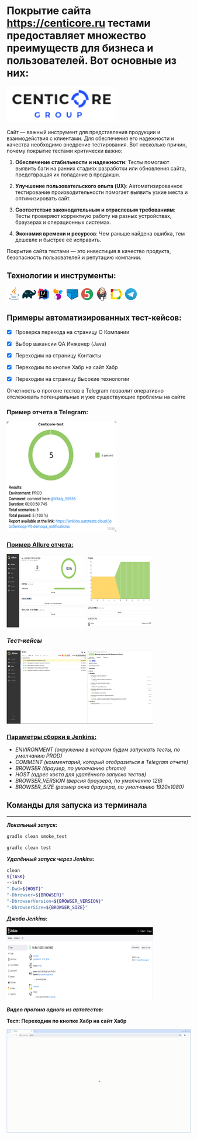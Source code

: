 # Покрытие сайта https://centicore.ru тестами предоставляет множество преимуществ для бизнеса и пользователей. Вот основные из них:

<img src="/images/logo.PNG" width="300" height="100"> 

Сайт — важный инструмент для представления продукции и взаимодействия с клиентами. Для обеспечения его надежности и качества необходимо внедрение тестирования.
Вот несколько причин, почему покрытие тестами критически важно:

1. **Обеспечение стабильности и надежности**: Тесты помогают выявить баги на ранних стадиях разработки или обновления сайта, предотвращая их попадание в продакшн.

2. **Улучшение пользовательского опыта (UX)**: Автоматизированное тестирование производительности помогает выявить узкие места и оптимизировать сайт.

3. **Соответствие законодательным и отраслевым требованиям**: Тесты проверяют корректную работу на разных устройствах, браузерах и операционных системах.

4. **Экономия времени и ресурсов**: Чем раньше найдена ошибка, тем дешевле и быстрее её исправить.



Покрытие сайта тестами — это инвестиция в качество продукта, безопасность пользователей и репутацию компании.

## <a name="Технологии и инструменты">**Технологии и инструменты:**</a>


[![Java.png](icons/Java.png)](https://www.java.com)[![Gradle](/icons/Gradle.png)](https://gradle.org)[![IntelliJ IDEA](/icons/Intelij_IDEA.png)](https://www.jetbrains.com/idea)[![Selenide](/icons/Selenide.png)](https://selenide.org)[![Selenoid](/icons/Selenoid.png)](https://aerokube.com/selenoid)[![JUnit 5](/icons/JUnit5.png)](https://junit.org/junit5)[![Jenkins (1).png](icons/Jenkins%20%281%29.png)](https://www.jenkins.io)[![Allure Report](/icons/Allure_Report.png)](https://docs.qameta.io/allure)[![Telegram](/icons/Telegram.png)](https://telegram.org)

## <a name="Примеры автоматизированных тест-кейсов">**Примеры автоматизированных тест-кейсов:**</a>

- [x] Проверка перехода на страницу О Компании
- [x] Выбор вакансии QA Инженер (Java)
- [x] Переходим на страницу Контакты
- [x] Переходим по кнопке Хабр на сайт Хабр
- [x] Переходим на страницу Высокие технологии


Отчетность о прогоне тестов в Telegram позволит оперативно отслеживать потенциальные и уже существующие проблемы на сайте

### **Пример отчета в Telegram:**

<img src="/images/allure%20report%20telegram.PNG" width="300" height="300"> 

### [**Пример Allure отчета:**](https://jenkins.autotests.cloud/job/Centicore-test/15/allure)

<img src="/images/allure%20report%20Jenkins.PNG" width="400" height="200"> 

### *Тест-кейсы*

<img src="/images/allure%20report%20test%20cases.PNG" width="400" height="200">

### [**Параметры сборки в Jenkins:**](https://jenkins.autotests.cloud/job/Centicore-test)

- *ENVIRONMENT (окружение в котором будем запускать тесты, по умолчанию PROD)*
- *COMMENT (комментарий, который отобразиться в Telegram отчете)*
- *BROWSER (браузер, по умолчанию chrome)*
- *HOST (адрес хоста для удалённого запуска тестов)*
- *BROWSER_VERSION (версия браузера, по умолчанию 126)*
- *BROWSER_SIZE (размер окна браузера, по умолчанию 1920x1080)*

<a id="console"></a>
## Команды для запуска из терминала
___
***Локальный запуск:***
```bash  
gradle clean smoke_test
```
```bash  
gradle clean test
```

***Удалённый запуск через Jenkins:***
```bash  
clean 
${TASK} 
--info
"-Dwd=${HOST}" 
"-Dbrowser=${BROWSER}"
"-DbrowserVersion=${BROWSER_VERSION}"
"-DbrowserSize=${BROWSER_SIZE}"
```

***Джоба Jenkins:***

<img src="/images/Jenkins.PNG" width="400" height="200"> 

***Видео прогона одного из автотестов:***

**Тест: Переходим по кнопке Хабр на сайт Хабр**

![animation.gif](animation/animation.gif)
